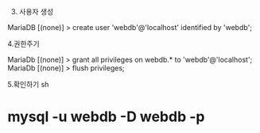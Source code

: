 3. 사용자 생성

MariaDB [(none)] > create user 'webdb'@'localhost' identified by 'webdb';

4.권한주기

MariaDb [(none)] > grant all privileges on webdb.* to 'webdb'@'localhost';
MariaDb [(none)] > flush privileges;

5.확인하기
sh
# mysql -u webdb -D webdb -p